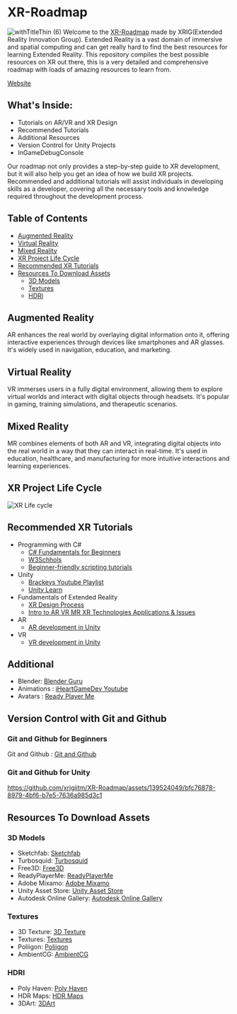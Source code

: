# XR-Roadmap 
![withTitleThin (6)](https://github.com/xrigiitm/XR-Roadmap/assets/139524049/b6123790-e151-4d77-8665-fe2b5f36c58c)
Welcome to the [XR-Roadmap]() made by XRIG(Extended Reality Innovation Group). Extended Reality is a vast domain of immersive and spatial computing and can get really hard to find the best resources for learning Extended Reality. This repository compiles the best possible resources on XR out there, this is a very detailed and comprehensive roadmap with loads of amazing resources to learn from.

[Website](https://xrig94.editorx.io/xrig)

## What's Inside:
- Tutorials on AR/VR and XR Design
- Recommended Tutorials
- Additional Resources
- Version Control for Unity Projects
- InGameDebugConsole

Our roadmap not only provides a step-by-step guide to XR development, but it will also help you get an idea of how we build XR projects. Recommended and additional tutorials will assist individuals in developing skills as a developer, covering all the necessary tools and knowledge required throughout the development process.

## Table of Contents
-  [Augmented Reality](#augmented-reality)
-  [Virtual Reality](#virtual-reality)
-  [Mixed Reality](#mixed-reality)
-  [XR Project Life Cycle](#xr-project-life-cycle)
-  [Recommended XR Tutorials](#recommended-xr-tutorials)
-  [Resources To Download Assets](#resources-to-download-assets)
      - [3D Models](#3d-models)
      - [Textures](#textures)
      - [HDRI](#hdri)

## Augmented Reality
AR enhances the real world by overlaying digital information onto it, offering interactive experiences through devices like smartphones and AR glasses. It's widely used in navigation, education, and marketing.
## Virtual Reality
VR immerses users in a fully digital environment, allowing them to explore virtual worlds and interact with digital objects through headsets. It's popular in gaming, training simulations, and therapeutic scenarios.
## Mixed Reality
MR combines elements of both AR and VR, integrating digital objects into the real world in a way that they can interact in real-time. It's used in education, healthcare, and manufacturing for more intuitive interactions and learning experiences.







## XR Project Life Cycle
![XR Life cycle](https://github.com/xrigiitm/XR-Roadmap/assets/139524049/bb0a4abb-8c67-4ebb-bd95-15599cf94538)

## Recommended XR Tutorials
-  Programming with C#
    -  [C# Fundamentals for Beginners](https://www.youtube.com/watch?v=0QUgvfuKvWU)
    -  [W3Schhols](https://www.w3schools.com/cs/index.php)
    -  [Beginner-friendly scripting tutorials](https://www.youtube.com/playlist?list=PLX2vGYjWbI0S9-X2Q021GUtolTqbUBB9B)
-  Unity
    -  [Brackeys Youtube Playlist](https://www.youtube.com/watch?v=IlKaB1etrik)
    -  [Unity Learn](https://learn.unity.com/)
-   Fundamentals of Extended Reality
    - [XR Design Process](https://www.youtube.com/watch?v=R2rm7otkYbQ)
    - [Intro to AR VR MR XR Technologies Applications & Issues](https://www.youtube.com/watch?v=AxZ2v-O3vds)
-    AR
      - [AR development in Unity](https://docs.unity3d.com/Manual/AROverview.html)
-    VR
      -  [VR development in Unity](https://docs.unity3d.com/Manual/VROverview.html)
 
## Additional
- Blender: [Blender Guru](https://www.youtube.com/playlist?list=PLjEaoINr3zgEPv5y--4MKpciLaoQYZB1Z)
- Animations : [iHeartGameDev Youtube](https://www.youtube.com/watch?v=-FhvQDqmgmU)
- Avatars : [Ready Player Me](https://docs.readyplayer.me/ready-player-me/integration-guides/unity)
  
 
## Version Control with Git and Github
### Git and Github for Beginners 
Git and Github : [Git and Github](https://www.youtube.com/watch?v=RGOj5yH7evk)
### Git and Github for Unity






https://github.com/xrigiitm/XR-Roadmap/assets/139524049/bfc76878-8979-4bf6-b7e5-7636a985d3c1



## Resources To Download Assets
### 3D Models
-  Sketchfab: [Sketchfab](https://sketchfab.com/feed)
-  Turbosquid: [Turbosquid](https://www.turbosquid.com/)
-  Free3D: [Free3D](https://free3d.com/)
-  ReadyPlayerMe: [ReadyPlayerMe](https://readyplayer.me/)
-  Adobe Mixamo: [Adobe Mixamo](https://www.mixamo.com/)
-  Unity Asset Store: [Unity Asset Store](https://assetstore.unity.com/)
-  Autodesk Online Gallery: [Autodesk Online Gallery](https://gallery.autodesk.com/)

### Textures
-  3D Texture: [3D Texture]( https://3dtextures.me/)
-  Textures: [Textures](https://www.textures.com/)
-  Poliigon: [Poliigon](https://www.poliigon.com/)
-  AmbientCG: [AmbientCG](https://ambientcg.com/list)

### HDRI
-  Poly Haven: [Poly Haven](https://polyhaven.com/hdris)
-  HDR Maps: [HDR Maps](https://hdrmaps.com/freebies/)
-  3DArt: [3DArt](https://www.3dart.it/en/download/hdri/)
